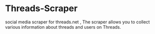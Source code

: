 # Threads-Scraper
 social media scraper for threads.net , The scraper allows you to collect various information about threads and users on Threads.
